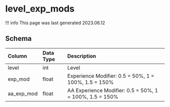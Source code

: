 # level_exp_mods

!!! info
	This page was last generated 2023.06.12

## Schema

| Column | Data Type | Description |
| :--- | :--- | :--- |
| level | int | Level |
| exp_mod | float | Experience Modifier: 0.5 = 50%, 1 = 100%, 1.5 = 150% |
| aa_exp_mod | float | AA Experience Modifier: 0.5 = 50%, 1 = 100%, 1.5 = 150% |

